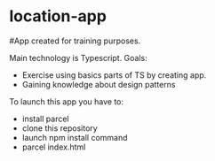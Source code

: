 # location-app

#App created for training purposes.

Main technology is Typescript.
Goals:

- Exercise using basics parts of TS by creating app.
- Gaining knowledge about design patterns

To launch this app you have to:

- install parcel
- clone this repository
- launch npm install command
- parcel index.html
